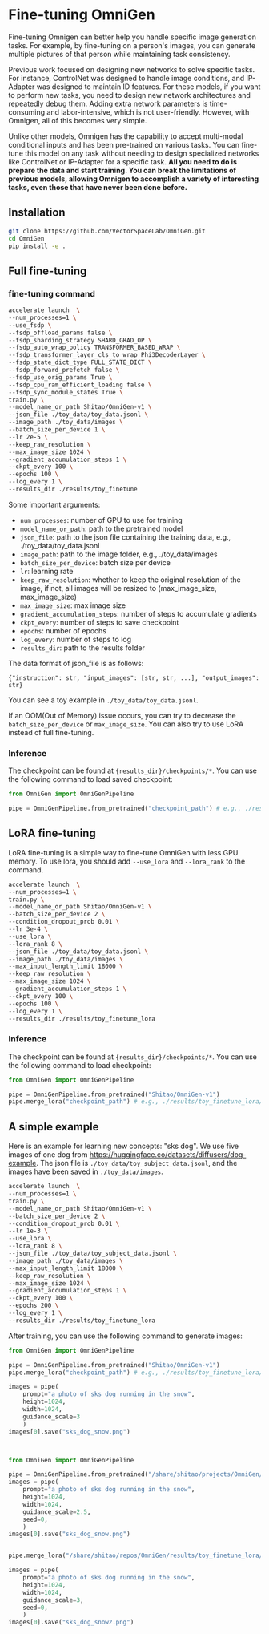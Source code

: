 # Fine-tuning OmniGen

Fine-tuning Omnigen can better help you handle specific image generation tasks. For example, by fine-tuning on a person's images, you can generate multiple pictures of that person while maintaining task consistency.

Previous work focused on designing new networks to solve specific tasks. For instance, ControlNet was designed to handle image conditions, and IP-Adapter was designed to maintain ID features. For these models, if you want to perform new tasks, you need to design new network architectures and repeatedly debug them. Adding extra network parameters is time-consuming and labor-intensive, which is not user-friendly. However, with Omnigen, all of this becomes very simple.

Unlike other models, Omnigen has the capability to accept multi-modal conditional inputs and has been pre-trained on various tasks. You can fine-tune this model on any task without needing to design specialized networks like ControlNet or IP-Adapter for a specific task. 
**All you need to do is prepare the data and start training. You can break the limitations of previous models, allowing Omnigen to accomplish a variety of interesting tasks, even those that have never been done before.**


## Installation

```bash
git clone https://github.com/VectorSpaceLab/OmniGen.git
cd OmniGen
pip install -e .
```


## Full fine-tuning

### fine-tuning command

```bash
accelerate launch  \
--num_processes=1 \
--use_fsdp \
--fsdp_offload_params false \
--fsdp_sharding_strategy SHARD_GRAD_OP \
--fsdp_auto_wrap_policy TRANSFORMER_BASED_WRAP \
--fsdp_transformer_layer_cls_to_wrap Phi3DecoderLayer \
--fsdp_state_dict_type FULL_STATE_DICT \
--fsdp_forward_prefetch false \
--fsdp_use_orig_params True \
--fsdp_cpu_ram_efficient_loading false \
--fsdp_sync_module_states True \
train.py \
--model_name_or_path Shitao/OmniGen-v1 \
--json_file ./toy_data/toy_data.jsonl \
--image_path ./toy_data/images \
--batch_size_per_device 1 \
--lr 2e-5 \
--keep_raw_resolution \
--max_image_size 1024 \
--gradient_accumulation_steps 1 \
--ckpt_every 100 \
--epochs 100 \
--log_every 1 \
--results_dir ./results/toy_finetune
```

Some important arguments:
- `num_processes`: number of GPU to use for training
- `model_name_or_path`: path to the pretrained model
- `json_file`: path to the json file containing the training data, e.g., ./toy_data/toy_data.jsonl
- `image_path`: path to the image folder, e.g., ./toy_data/images
- `batch_size_per_device`: batch size per device
- `lr`: learning rate
- `keep_raw_resolution`: whether to keep the original resolution of the image, if not, all images will be resized to (max_image_size, max_image_size)
- `max_image_size`: max image size
- `gradient_accumulation_steps`: number of steps to accumulate gradients
- `ckpt_every`: number of steps to save checkpoint
- `epochs`: number of epochs
- `log_every`: number of steps to log
- `results_dir`: path to the results folder

The data format of json_file is as follows:
```
{"instruction": str, "input_images": [str, str, ...], "output_images": str}
```
You can see a toy example in `./toy_data/toy_data.jsonl`.

If an OOM(Out of Memory) issue occurs, you can try to decrease the `batch_size_per_device` or `max_image_size`. You can also try to use LoRA instead of full fine-tuning.


### Inference

The checkpoint can be found at `{results_dir}/checkpoints/*`. You can use the following command to load saved checkpoint:
```python
from OmniGen import OmniGenPipeline

pipe = OmniGenPipeline.from_pretrained("checkpoint_path") # e.g., ./results/toy_finetune/checkpoints/0000200
```





## LoRA fine-tuning
LoRA fine-tuning is a simple way to fine-tune OmniGen with less GPU memory. To use lora, you should add `--use_lora` and `--lora_rank` to the command.

```bash
accelerate launch  \
--num_processes=1 \
train.py \
--model_name_or_path Shitao/OmniGen-v1 \
--batch_size_per_device 2 \
--condition_dropout_prob 0.01 \
--lr 3e-4 \
--use_lora \
--lora_rank 8 \
--json_file ./toy_data/toy_data.jsonl \
--image_path ./toy_data/images \
--max_input_length_limit 18000 \
--keep_raw_resolution \
--max_image_size 1024 \
--gradient_accumulation_steps 1 \
--ckpt_every 100 \
--epochs 100 \
--log_every 1 \
--results_dir ./results/toy_finetune_lora
```

### Inference

The checkpoint can be found at `{results_dir}/checkpoints/*`. You can use the following command to load checkpoint:
```python
from OmniGen import OmniGenPipeline

pipe = OmniGenPipeline.from_pretrained("Shitao/OmniGen-v1")
pipe.merge_lora("checkpoint_path") # e.g., ./results/toy_finetune_lora/checkpoints/0000100
```


## A simple example

Here is an example for learning new concepts: "sks dog". We use five images of one dog from https://huggingface.co/datasets/diffusers/dog-example. The json file is `./toy_data/toy_subject_data.jsonl`, and the images have been saved in `./toy_data/images`.

```bash
accelerate launch  \
--num_processes=1 \
train.py \
--model_name_or_path Shitao/OmniGen-v1 \
--batch_size_per_device 2 \
--condition_dropout_prob 0.01 \
--lr 1e-3 \
--use_lora \
--lora_rank 8 \
--json_file ./toy_data/toy_subject_data.jsonl \
--image_path ./toy_data/images \
--max_input_length_limit 18000 \
--keep_raw_resolution \
--max_image_size 1024 \
--gradient_accumulation_steps 1 \
--ckpt_every 100 \
--epochs 200 \
--log_every 1 \
--results_dir ./results/toy_finetune_lora
```

After training, you can use the following command to generate images:
```python
from OmniGen import OmniGenPipeline

pipe = OmniGenPipeline.from_pretrained("Shitao/OmniGen-v1")
pipe.merge_lora("checkpoint_path") # e.g., ./results/toy_finetune_lora/checkpoints/0000200

images = pipe(
    prompt="a photo of sks dog running in the snow", 
    height=1024, 
    width=1024, 
    guidance_scale=3
    )
images[0].save("sks_dog_snow.png")



from OmniGen import OmniGenPipeline

pipe = OmniGenPipeline.from_pretrained("/share/shitao/projects/OmniGen/OmniGenv1")
images = pipe(
    prompt="a photo of sks dog running in the snow", 
    height=1024, 
    width=1024, 
    guidance_scale=2.5,
    seed=0,
    )
images[0].save("sks_dog_snow.png")


pipe.merge_lora("/share/shitao/repos/OmniGen/results/toy_finetune_lora/checkpoints/0000400") # e.g., ./results/toy_finetune_lora/checkpoints/0000200

images = pipe(
    prompt="a photo of sks dog running in the snow", 
    height=1024, 
    width=1024, 
    guidance_scale=3,
    seed=0,
    )
images[0].save("sks_dog_snow2.png")
```
